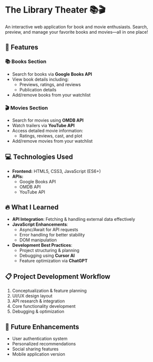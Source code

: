 # The Library Theater 📚🎬  

An interactive web application for book and movie enthusiasts. Search, preview, and manage your favorite books and movies—all in one place!  

## 🌟 Features  

### 📚 Books Section  
- Search for books via **Google Books API**  
- View book details including:  
  - Previews, ratings, and reviews  
  - Publication details  
- Add/remove books from your watchlist  

### 🎬 Movies Section  
- Search for movies using **OMDB API**  
- Watch trailers via **YouTube API**  
- Access detailed movie information:  
  - Ratings, reviews, cast, and plot  
- Add/remove movies from your watchlist  

## 💻 Technologies Used  
- **Frontend:** HTML5, CSS3, JavaScript (ES6+)  
- **APIs:**  
  - Google Books API  
  - OMDB API  
  - YouTube API  

## 🔥 What I Learned  
- **API Integration**: Fetching & handling external data effectively  
- **JavaScript Enhancements**:  
  - Async/Await for API requests  
  - Error handling for better stability  
  - DOM manipulation  
- **Development Best Practices**:  
  - Project structuring & planning  
  - Debugging using **Cursor AI**  
  - Feature optimization via **ChatGPT**  

## 📋 Project Development Workflow  
1. Conceptualization & feature planning  
2. UI/UX design layout  
3. API research & integration  
4. Core functionality development  
5. Debugging & optimization  

## 🚀 Future Enhancements  
- User authentication system  
- Personalized recommendations  
- Social sharing features  
- Mobile application version  
